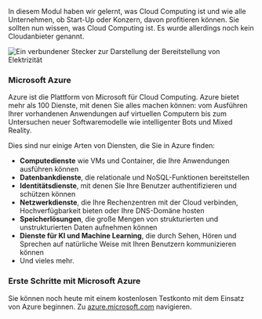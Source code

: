 In diesem Modul haben wir gelernt, was Cloud Computing ist und wie alle Unternehmen, ob Start-Up oder Konzern, davon profitieren können. Sie sollten nun wissen, was Cloud Computing ist. Es wurde allerdings noch kein Cloudanbieter genannt.

![Ein verbundener Stecker zur Darstellung der Bereitstellung von Elektrizität](../media/7-heading.png)

### <a name="microsoft-azure"></a>Microsoft Azure

Azure ist die Plattform von Microsoft für Cloud Computing. Azure bietet mehr als 100 Dienste, mit denen Sie alles machen können: vom Ausführen Ihrer vorhandenen Anwendungen auf virtuellen Computern bis zum Untersuchen neuer Softwaremodelle wie intelligenter Bots und Mixed Reality.

Dies sind nur einige Arten von Diensten, die Sie in Azure finden:

- **Computedienste** wie VMs und Container, die Ihre Anwendungen ausführen können
- **Datenbankdienste**, die relationale und NoSQL-Funktionen bereitstellen
- **Identitätsdienste**, mit denen Sie Ihre Benutzer authentifizieren und schützen können
- **Netzwerkdienste**, die Ihre Rechenzentren mit der Cloud verbinden, Hochverfügbarkeit bieten oder Ihre DNS-Domäne hosten
- **Speicherlösungen**, die große Mengen von strukturierten und unstrukturierten Daten aufnehmen können
- **Dienste für KI und Machine Learning**, die durch Sehen, Hören und Sprechen auf natürliche Weise mit Ihren Benutzern kommunizieren können
- Und vieles mehr.

### <a name="get-started-with-microsoft-azure"></a>Erste Schritte mit Microsoft Azure

Sie können noch heute mit einem kostenlosen Testkonto mit dem Einsatz von Azure beginnen. Zu [azure.microsoft.com](https://azure.microsoft.com) navigieren.
